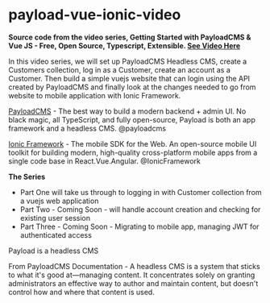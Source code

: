 # payload-vue-ionic-video

**Source code from the video series, Getting Started with PayloadCMS & Vue JS - Free, Open Source, Typescript, Extensible. [See Video Here](https://youtu.be/TDd9EedIrGY)**

In this video series, we will set up PayloadCMS Headless CMS, create a Customers collection, log in as a Customer, create an account as a Customer. Then build a simple vuejs website that can login using the API created by PayloadCMS and finally look at the changes needed to go from website to mobile application with Ionic Framework.


[PayloadCMS](https://payloadcms.com/) - The best way to build a modern backend + admin UI. No black magic, all TypeScript, and fully open-source, Payload is both an app framework and a headless CMS.  @payloadcms  

[Ionic Framework](https://ionicframework.com/) - The mobile SDK for the Web.
An open-source mobile UI toolkit for building modern, high-quality cross-platform mobile apps from a single code base in React.Vue.Angular.  @IonicFramework  

**The Series**
- Part One will take us through to logging in with Customer collection from a vuejs web application
- Part Two - Coming Soon - will handle account creation and checking for existing user session
- Part Three - Coming Soon - Migrating to mobile app, managing JWT for authenticated access

Payload is a headless CMS

From PayloadCMS Documentation - A headless CMS is a system that sticks to what it's good at—managing content. It concentrates solely on granting administrators an effective way to author and maintain content, but doesn't control how and where that content is used.
